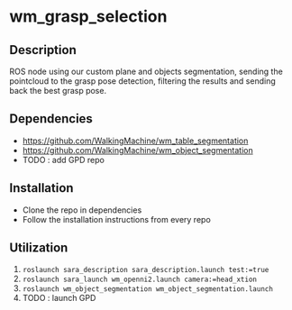 # wm_grasp_selection
## Description
ROS node using our custom plane and objects segmentation, sending the pointcloud to the grasp pose detection, filtering the results and sending back the best grasp pose.
## Dependencies
* https://github.com/WalkingMachine/wm_table_segmentation
* https://github.com/WalkingMachine/wm_object_segmentation
* TODO : add GPD repo
## Installation
* Clone the repo in dependencies
* Follow the installation instructions from every repo
## Utilization
1. ```roslaunch sara_description sara_description.launch test:=true```
2. ```roslaunch sara_launch wm_openni2.launch camera:=head_xtion```
3. ```roslaunch wm_object_segmentation wm_object_segmentation.launch```
4. TODO : launch GPD
